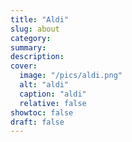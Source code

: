 ```yaml
---
title: "Aldi"
slug: about
category:
summary:
description: 
cover:
  image: "/pics/aldi.png"
  alt: "aldi"
  caption: "aldi" 
  relative: false
showtoc: false
draft: false
---
```


